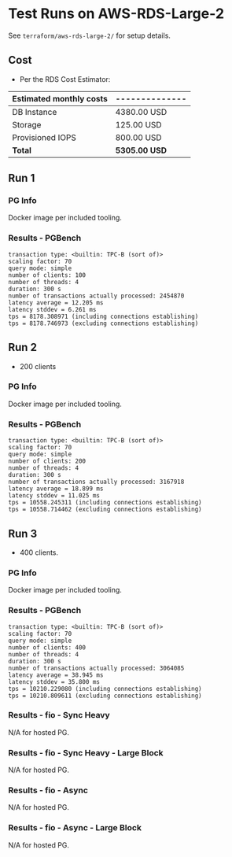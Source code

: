 # Test Runs on AWS-RDS-Large-2 #

See `terraform/aws-rds-large-2/` for setup details.

## Cost ##

- Per the RDS Cost Estimator:

| Estimated **monthly** costs | -------------- |
| ------------------------| ------------------ |
| DB Instance             | 4380.00 USD        |
| Storage                 | 125.00  USD        |
| Provisioned IOPS        | 800.00  USD        |
| **Total**               | **5305.00 USD**    |

## Run 1 ##

### PG Info ###

Docker image per included tooling.

### Results - PGBench ###

```
transaction type: <builtin: TPC-B (sort of)>
scaling factor: 70
query mode: simple
number of clients: 100
number of threads: 4
duration: 300 s
number of transactions actually processed: 2454870
latency average = 12.205 ms
latency stddev = 6.261 ms
tps = 8178.308971 (including connections establishing)
tps = 8178.746973 (excluding connections establishing)
```

## Run 2 ##

- 200 clients

### PG Info ###

Docker image per included tooling.

### Results - PGBench ###

```
transaction type: <builtin: TPC-B (sort of)>
scaling factor: 70
query mode: simple
number of clients: 200
number of threads: 4
duration: 300 s
number of transactions actually processed: 3167918
latency average = 18.899 ms
latency stddev = 11.025 ms
tps = 10558.245311 (including connections establishing)
tps = 10558.714462 (excluding connections establishing)
```

## Run 3 ##

- 400 clients.

### PG Info ###

Docker image per included tooling.

### Results - PGBench ###

```
transaction type: <builtin: TPC-B (sort of)>
scaling factor: 70
query mode: simple
number of clients: 400
number of threads: 4
duration: 300 s
number of transactions actually processed: 3064085
latency average = 38.945 ms
latency stddev = 35.800 ms
tps = 10210.229080 (including connections establishing)
tps = 10210.809611 (excluding connections establishing)
```

### Results - fio - Sync Heavy ###

N/A for hosted PG.

### Results - fio - Sync Heavy - Large Block ###

N/A for hosted PG.

### Results - fio - Async ###

N/A for hosted PG.

### Results - fio - Async - Large Block ###

N/A for hosted PG.
